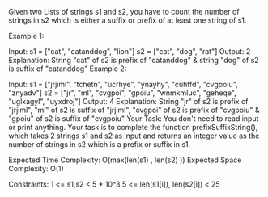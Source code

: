Given two Lists of strings s1 and s2, you have to count the number of strings in s2 which is either a suffix or prefix of at least one string of s1.

Example 1:

Input:
s1 = ["cat", "catanddog", "lion"]
s2 = ["cat", "dog", "rat"]
Output: 
2
Explanation: 
String "cat" of s2 is prefix of "catanddog"
& string "dog" of s2 is suffix of "catanddog" 
Example 2:

Input: 
s1 = ["jrjiml", "tchetn", "ucrhye", "ynayhy", 
       "cuhffd", "cvgpoiu", "znyadv"]
s2 = ["jr", "ml", "cvgpoi", "gpoiu", "wnmkmluc", 
      "geheqe", "uglxagyl", "uyxdroj"] 
Output: 
4
Explanation: 
String "jr" of s2 is prefix of "jrjiml", 
"ml" of s2 is suffix of "jrjiml", 
"cvgpoi" of s2 is prefix of "cvgpoiu" &
"gpoiu" of s2 is suffix of "cvgpoiu"
Your Task:
You don't need to read input or print anything. Your task is to complete the function prefixSuffixString(), which takes 2 strings s1 and s2 as input and returns an integer value as the number of strings in s2 which is a prefix or suffix in s1.

Expected Time Complexity: O(max(len(s1) , len(s2) ))
Expected Space Complexity: O(1)

Constraints:
   1 <= s1,s2 < 5 * 10^3
   5 <= len(s1[i]), len(s2[i]) < 25
 